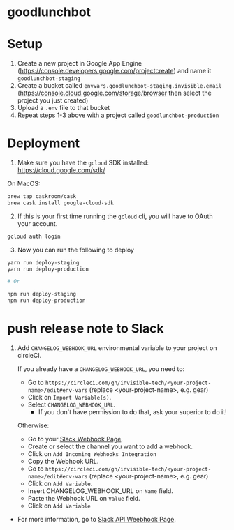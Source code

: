 # goodlunchbot

# Setup

1. Create a new project in Google App Engine (https://console.developers.google.com/projectcreate) and name it `goodlunchbot-staging`
2. Create a bucket called `envvars.goodlunchbot-staging.invisible.email` (https://console.cloud.google.com/storage/browser then select the project you just created)
3. Upload a `.env` file to that bucket
4. Repeat steps 1-3 above with a project called `goodlunchbot-production`

# Deployment

1. Make sure you have the `gcloud` SDK installed: https://cloud.google.com/sdk/

On MacOS:
```bash
brew tap caskroom/cask
brew cask install google-cloud-sdk
```

2. If this is your first time running the `gcloud` cli, you will have to OAuth your account.

```bash
gcloud auth login
```

3. Now you can run the following to deploy

```bash
yarn run deploy-staging
yarn run deploy-production

# Or

npm run deploy-staging
npm run deploy-production

```


# push release note to Slack

1. Add `CHANGELOG_WEBHOOK_URL` environmental variable to your project on circleCI.
    
    If you already have a `CHANGELOG_WEBHOOK_URL`, you need to:

    - Go to `https://circleci.com/gh/invisible-tech/<your-project-name>/edit#env-vars` (replace \<your-project-name\>, e.g. gear)
    - Click on `Import Variable(s)`.
    - Select `CHANGELOG_WEBHOOK_URL`.
      - If you don\'t have permission to do that, ask your superior to do it!
    
    Otherwise:

    - Go to your [Slack Webhook Page](https://my.slack.com/services/new/incoming-webhook/).
    - Create or select the channel you want to add a webhook.
    - Click on `Add Incoming Webhooks Integration`
    - Copy the Webhook URL.
    - Go to `https://circleci.com/gh/invisible-tech/<your-project-name>/edit#env-vars` (replace \<your-project-name\>, e.g. gear)
    - Click on `Add Variable`.
    - Insert CHANGELOG_WEBHOOK_URL on `Name` field.
    - Paste the Webhook URL on `Value` field.
    - Click on `Add Variable`

* For more information, go to [Slack API Weebhook Page](https://api.slack.com/incoming-webhooks).
